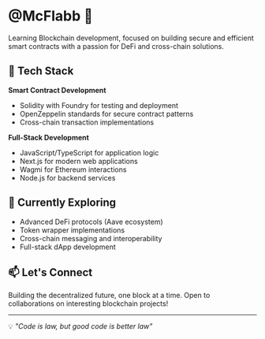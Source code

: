 # @McFlabb 👋

Learning Blockchain development, focused on building secure and efficient smart contracts with a passion for DeFi and cross-chain solutions.

## 🔧 Tech Stack

**Smart Contract Development**
- Solidity with Foundry for testing and deployment
- OpenZeppelin standards for secure contract patterns
- Cross-chain transaction implementations

**Full-Stack Development**
- JavaScript/TypeScript for application logic
- Next.js for modern web applications
- Wagmi for Ethereum interactions
- Node.js for backend services

## 🌱 Currently Exploring

- Advanced DeFi protocols (Aave ecosystem)
- Token wrapper implementations
- Cross-chain messaging and interoperability
- Full-stack dApp development

## 📫 Let's Connect

Building the decentralized future, one block at a time. Open to collaborations on interesting blockchain projects!

---

💡 *"Code is law, but good code is better law"*
